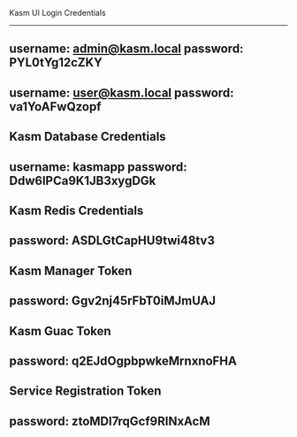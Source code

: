 Kasm UI Login Credentials

------------------------------------
  username: admin@kasm.local
  password: PYL0tYg12cZKY
------------------------------------
  username: user@kasm.local
  password: va1YoAFwQzopf
------------------------------------

Kasm Database Credentials
------------------------------------
  username: kasmapp
  password: Ddw6lPCa9K1JB3xygDGk
------------------------------------

Kasm Redis Credentials
------------------------------------
  password: ASDLGtCapHU9twi48tv3
------------------------------------

Kasm Manager Token
------------------------------------
  password: Ggv2nj45rFbT0iMJmUAJ
------------------------------------

Kasm Guac Token
------------------------------------
  password: q2EJdOgpbpwkeMrnxnoFHA
------------------------------------

Service Registration Token
------------------------------------
  password: ztoMDl7rqGcf9RINxAcM
------------------------------------

